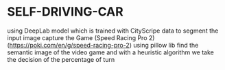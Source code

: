 # SELF-DRIVING-CAR
using DeepLab model which is trained with CityScripe data to segment the input image
capture the Game (Speed Racing Pro 2)(https://poki.com/en/g/speed-racing-pro-2) using pillow lib
find the semantic image of the video game and with a heuristic algorithm we take the decision of the percentage of turn
